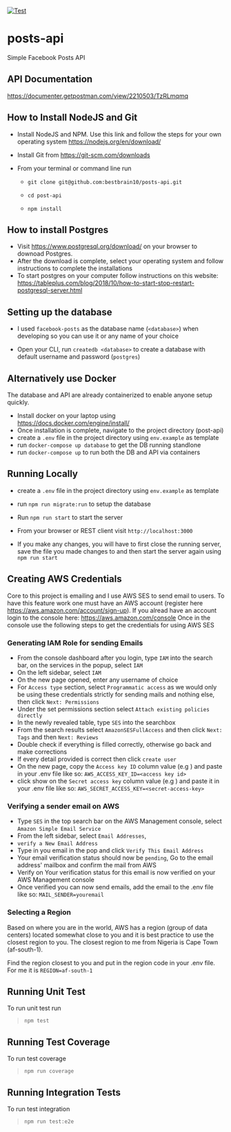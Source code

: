 [![Test](https://github.com/bestbrain10/posts-api/actions/workflows/pipeline.yml/badge.svg)](https://github.com/bestbrain10/posts-api/actions/workflows/pipeline.yml)
# posts-api
Simple Facebook Posts API


## API Documentation

https://documenter.getpostman.com/view/2210503/TzRLmqmq

## How to Install NodeJS and Git

- Install NodeJS and NPM. Use this link and follow the steps for your own operating system https://nodejs.org/en/download/

- Install Git from https://git-scm.com/downloads

- From your terminal or command line run
    
    - `git clone git@github.com:bestbrain10/posts-api.git`

    - `cd post-api`

    - `npm install`

## How to install Postgres

- Visit https://www.postgresql.org/download/ on your browser to downoad Postgres. 
- After the download is complete, select your operating system and follow instructions to complete the installations
- To start postgres on your computer follow instructions on this website: https://tableplus.com/blog/2018/10/how-to-start-stop-restart-postgresql-server.html

## Setting up the database

- I used `facebook-posts` as the database name (`<database>`) when developing so you can use it or any name of your choice

- Open your CLI, run `createdb <database>` to create a database with default username and password (`postgres`)

## Alternatively use Docker
The database and API are already containerized to enable anyone setup quickly.

 - Install docker on your laptop using https://docs.docker.com/engine/install/
 - Once installation is complete, navigate to the project directory (post-api)
 - create a `.env` file in the project directory using `env.example` as template
 - run `docker-compose up database` to get the DB running standlone
 - run `docker-compose up` to run both the DB and API via containers

## Running Locally

 - create a `.env` file in the project directory using `env.example` as template

 - run `npm run migrate:run` to setup the database

 - Run `npm run start` to start the server

 - From your browser or REST client visit `http://localhost:3000` 

 - If you make any changes, you will have to first close the running server, save the file you made changes to and then start the server again using `npm run start`

## Creating AWS Credentials

Core to this project is emailing and I use AWS SES to send email to users. 
To have this feature work one must have an AWS account (register here https://aws.amazon.com/account/sign-up).
If you alread have an account login to the console here: https://aws.amazon.com/console
Once in the console use the following steps to get the credentials for using AWS SES

### Generating IAM Role for sending Emails

- From the console dashboard after you login, type `IAM` into the search bar, on the services in the popup, select `IAM`
- On the left sidebar, select `IAM`
- On the new page opened, enter any username of choice
- For `Access type` section, select `Programmatic access` as we would only be using these credentials strictly for sending mails and nothing else, then click `Next: Permissions`
- Under the set permissions section select `Attach existing policies directly`
- In the newly revealed table, type `SES` into the searchbox
- From the search results select `AmazonSESFullAccess` and then click `Next: Tags` and then `Next: Reviews`
- Double check if everything is filled correctly, otherwise go back and make corrections
- If every detail provided is correct then click `create user`
- On the new page, copy the `Access key ID` column value (e.g <access-key-id>) and paste in your .env file like so: `AWS_ACCESS_KEY_ID=<access key id>`
- click show on the `Secret access key` column value (e.g <secret-access-key>) and paste it in your .env file like so: `AWS_SECRET_ACCESS_KEY=<secret-access-key>`

### Verifying a sender email on AWS

- Type `SES` in the top search bar on the AWS Management console, select `Amazon Simple Email Service`
- From the left sidebar, select `Email Addresses`,
- `verify a New Email Address`
- Type in you email in the pop and click `Verify This Email Address`
- Your email verification status should now be `pending`, Go to the email address' mailbox and confirm the mail from AWS
- Verify on Your verification status for this email is now verified on your AWS Management console
- Once verified you can now send emails, add the email to the .env file like so: `MAIL_SENDER=youremail`

### Selecting a Region

Based on where you are in the world, AWS has a region (group of data centers) located somewhat close to you and it is best practice to use the closest region to you. The closest region to me from Nigeria is Cape Town (af-south-1).

Find the region closest to you and put in the region code in your .env file. For me it is `REGION=af-south-1`


## Running Unit Test

To run unit test run

> `npm test`

## Running Test Coverage

To run test coverage

> `npm run coverage`

## Running Integration Tests

To run test integration

> `npm run test:e2e`